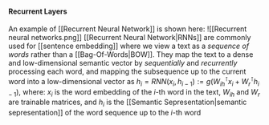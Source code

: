 #### Recurrent Layers
An example of [[Recurrent Neural Network]]  is shown here:
![[Recurrent neural networks.png]] [[Recurrent Neural Network|RNNs]] are commonly used for [[sentence embedding]] where we view a text as a *sequence of words* rather than a [[Bag-Of-Words|BOW]]. They map the text to a dense and low-dimensional semantic vector by *sequentially* and *recurrently* processing each word, and mapping the subsequence up to the current word into a low-dimensional vector as $h_i = RNN(x_i , h_{i−1}) := g(W_{ih}^\intercal x_i + W_r^\intercal h_{i−1})$, where:
	$x_i$ is the word embedding of the $i$-th word in the text, 
	$W_{ih}$ and $W_r$ are trainable matrices, and 
	$h_i$ is the [[Semantic Sepresentation|semantic sepresentation]] of the word sequence up to the $i$-th word